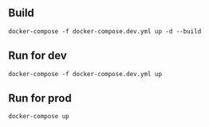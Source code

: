 
## Build
`docker-compose -f docker-compose.dev.yml up -d --build`

## Run for dev
`docker-compose -f docker-compose.dev.yml up`

## Run for prod
`docker-compose up`
